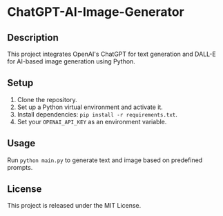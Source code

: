 # ChatGPT-AI-Image-Generator

## Description
This project integrates OpenAI's ChatGPT for text generation and DALL-E for AI-based image generation using Python.

## Setup
1. Clone the repository.
2. Set up a Python virtual environment and activate it.
3. Install dependencies: `pip install -r requirements.txt`.
4. Set your `OPENAI_API_KEY` as an environment variable.

## Usage
Run `python main.py` to generate text and image based on predefined prompts.

## License
This project is released under the MIT License.
